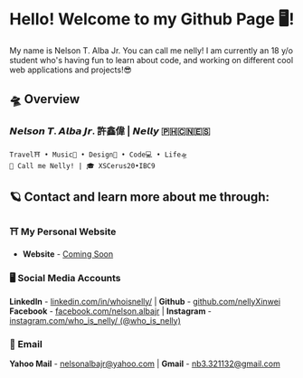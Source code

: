 # Hello! Welcome to my Github Page 🖥️!
My name is Nelson T. Alba Jr. You can call me nelly! I am currently an 18 y/o student who's having fun to learn about code, and working on different cool web applications and projects!😎

## 🛸 Overview
### 𝙉𝙚𝙡𝙨𝙤𝙣 𝙏. 𝘼𝙡𝙗𝙖 𝙅𝙧. 許鑫偉 | 𝙉𝙚𝙡𝙡𝙮 🇵🇭🇨🇳🇪🇸
```
Travel⛩ • Music🎹 • Design🎨 • Code💻 • Life🛸
📢 Call me Nelly! | 🎓 XSCerus20•IBC9
```

## 🪐 Contact and learn more about me through:
### ⛩ My Personal Website
* **Website** - [Coming Soon](#)

### 🖥️ Social Media Accounts
**LinkedIn** - [linkedin.com/in/whoisnelly/](https://www.linkedin.com/in/whoisnelly/) | **Github** - [github.com/nellyXinwei](https://github.com/nellyXinwei)
**Facebook** - [facebook.com/nelson.albajr](https://www.facebook.com/nelson.albajr) | **Instagram** - [instagram.com/who_is_nelly/ (@who_is_nelly)](https://www.instagram.com/who_is_nelly/)

### 📮 Email
**Yahoo Mail** - [nelsonalbajr@yahoo.com](nelsonalbajr@yahoo.com) | **Gmail** - [nb3.321132@gmail.com](nb3.321132@gmail.com)
